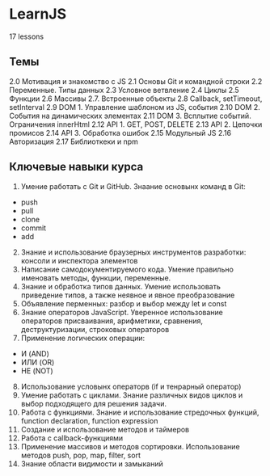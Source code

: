 # LearnJS

17 lessons

## Темы

2.0 Мотивация и знакомство с JS
2.1 Основы Git и командной строки
2.2 Переменные. Типы данных
2.3 Условное ветвление
2.4 Циклы
2.5 Функции
2.6 Массивы
2.7. Встроенные объекты
2.8 Callback, setTimeout, setInterval
2.9 DOM 1. Управление шаблоном из JS, события
2.10 DOM 2. События на динамических элементах
2.11 DOM 3. Всплытие событий. Ограничения innerHtml
2.12 API 1. GET, POST, DELETE
2.13 API 2. Цепочки промисов
2.14 API 3. Обработка ошибок
2.15 Модульный JS
2.16 Авторизация
2.17 Библиоткеки и npm

## Ключевые навыки курса

1. Умение работать с Git и GitHub. Знаание основынх команд в Git:

- push
- pull
- clone
- commit
- add

2. Знание и использование браузерных инструментов разработки: консоли и инспектора элементов
3. Написание самодокументируемого кода. Умение правильно именовать методы, функции, переменные.
4. Знание и обработка типов данных. Умение использовать приведение типов, а также неявное и явное преобразование
5. Объявление перменных: разбор и выбор между let и const
6. Знание операторов JavaScript. Уверенное использование операторов присваивания, арифметики, сравнения, деструктуризации, строковых операторов
7. Применение логических операции:

- И (AND)
- ИЛИ (OR)
- НЕ (NOT)

8. Использование условынх операторв (if и тенрарный оператор)
9. Умение работать с циклами. Знание различных видов циклов и выбор подходящего для решения задачи.
10. Работа с функциями. Знание и использование стредочных функций, function declaration, function expression
11. Создание и использование методов и таймеров
12. Работа с callback-функциями
13. Применение массивов и методов сортировки. Использование методов push, pop, map, filter, sort
14. Знание области видимости и замыканий

